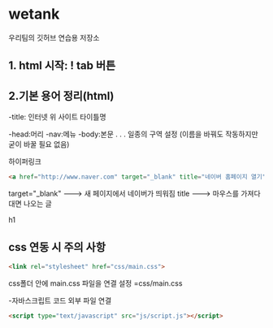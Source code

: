 # wetank
우리팀의 깃허브 연습용 저장소

## 1. html 시작: ! tab 버튼

## 2.기본 용어 정리(html)

-title:
 인터넷 위 사이트 타이틀명 
<title>중원 연습소</title>

-head:머리
-nav:메뉴
-body:본문
.
.
.
일종의 구역 설정
(이름을 바꿔도 작동하지만 굳이 바꿀 필요 없음)

하이퍼링크
```html
<a href="http://www.naver.com" target="_blank" title="네이버 홈페이지 열기">네이버</a>
```
target="_blank"   ---> 새 페이지에서 네이버가 띄워짐
title             ---> 마우스를 가져다 대면 나오는 글

h1








## css 연동 시 주의 사항
```html
<link rel="stylesheet" href="css/main.css">
```
css폴더 안에 main.css 파일을 연결 설정
=css/main.css

-자바스크립트 코드 외부 파일 연결
```html
<script type="text/javascript" src="js/script.js"></script>
```